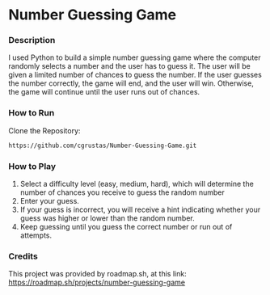 # Number Guessing Game

### Description
I used Python to build a simple number guessing game where the computer randomly selects a number and the user has to guess it. The user will be given a limited number of chances to guess the number. If the user guesses the number correctly, the game will end, and the user will win. Otherwise, the game will continue until the user runs out of chances.

### How to Run
Clone the Repository:
```bash
https://github.com/cgrustas/Number-Guessing-Game.git
```
    
### How to Play
1. Select a difficulty level (easy, medium, hard), which will determine the number of chances you receive to guess the random number
2. Enter your guess.
3. If your guess is incorrect, you will receive a hint indicating whether your guess was higher or lower than the random number.
4. Keep guessing until you guess the correct number or run out of attempts.

### Credits
This project was provided by roadmap.sh, at this link: https://roadmap.sh/projects/number-guessing-game
